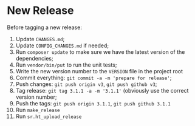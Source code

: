 # New Release

Before tagging a new release:

1. Update `CHANGES.md`;
2. Update `CONFIG_CHANGES.md` if needed;
3. Run `composer update` to make sure we have the latest version of the 
   dependencies;
4. Run `vendor/bin/put` to run the unit tests;
5. Write the new version number to the `VERSION` file in the project root
6. Commit everything: `git commit -a -m 'prepare for release'`;
7. Push changes: `git push origin v3`, `git push github v3`;
7. Tag release: `git tag 3.1.1 -a -m '3.1.1'` (obviously use the correct 
   version number;
8. Push the tags: `git push origin 3.1.1`, `git push github 3.1.1`
9. Run `make_release`
10. Run `sr.ht_upload_release`
